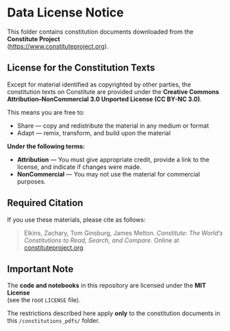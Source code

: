 # Data License Notice

This folder contains constitution documents downloaded from the **Constitute Project**  
(https://www.constituteproject.org).

## License for the Constitution Texts

Except for material identified as copyrighted by other parties, the constitution
texts on Constitute are provided under the **Creative Commons Attribution–NonCommercial 3.0
Unported License (CC BY-NC 3.0)**.

This means you are free to:
- Share — copy and redistribute the material in any medium or format
- Adapt — remix, transform, and build upon the material

**Under the following terms:**
- **Attribution** — You must give appropriate credit, provide a link to the license,
  and indicate if changes were made.
- **NonCommercial** — You may not use the material for commercial purposes.

## Required Citation

If you use these materials, please cite as follows:

> Elkins, Zachary, Tom Ginsburg, James Melton. *Constitute: The World’s Constitutions
> to Read, Search, and Compare*. Online at [constituteproject.org](https://www.constituteproject.org).

## Important Note

The **code and notebooks** in this repository are licensed under the **MIT License**  
(see the root `LICENSE` file).  

The restrictions described here apply **only** to the constitution documents in this
`/constitutions_pdfs/` folder.
